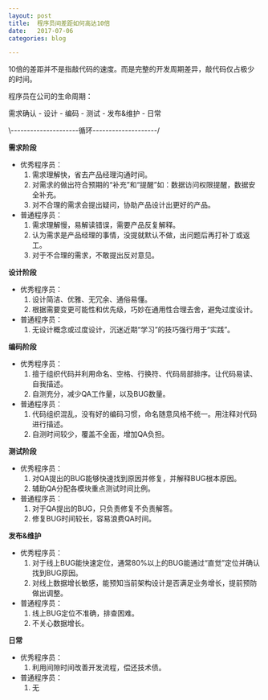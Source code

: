 ```yaml
---
layout: post
title:  程序员间差距如何高达10倍
date:   2017-07-06
categories: blog

---
```


10倍的差距并不是指敲代码的速度。而是完整的开发周期差异，敲代码仅占极少的时间。

程序员在公司的生命周期：

需求确认 - 设计 - 编码 - 测试 - 发布&维护 - 日常

 \\---------------------循环--------------------/

**需求阶段**

* 优秀程序员：
	1. 需求理解快，省去产品经理沟通时间。
	2. 对需求的做出符合预期的“补充”和“提醒”如：数据访问权限提醒，数据安全补充。
	3. 对不合理的需求会提出疑问，协助产品设计出更好的产品。
* 普通程序员：
	1. 需求理解慢，易解读错误，需要产品反复解释。
	2. 认为需求是产品经理的事情，没提就默认不做，出问题后再打补丁或返工。
	3. 对于不合理的需求，不敢提出反对意见。

**设计阶段**

* 优秀程序员：
	1. 设计简洁、优雅、无冗余、通俗易懂。
	2. 根据需要变更可能性和优先级，巧妙在通用性合理去舍，避免过度设计。
* 普通程序员：
	1. 无设计概念或过度设计，沉迷近期“学习”的技巧强行用于“实践”。

**编码阶段**

 * 优秀程序员：
	1. 擅于组织代码并利用命名、空格、行换符、代码局部排序。让代码易读、自我描述。
	2. 自测充分，减少QA工作量，以及BUG数量。
 * 普通程序员：
	1. 代码组织混乱，没有好的编码习惯，命名随意风格不统一。用注释对代码进行描述。
	2. 自测时间较少，覆盖不全面，增加QA负担。

**测试阶段**

 * 优秀程序员：
	1. 对QA提出的BUG能够快速找到原因并修复，并解释BUG根本原因。
	2. 辅助QA分配各模块重点测试时间比例。
 * 普通程序员：
	1. 对于QA提出的BUG，只负责修复不负责解答。
	2. 修复BUG时间较长，容易浪费QA时间。

**发布&维护**

  * 优秀程序员：
	1. 对于线上BUG能快速定位，通常80%以上的BUG能通过“直觉”定位并确认找到BUG原因。
	2. 对线上数据增长敏感，能预知当前架构设计是否满足业务增长，提前预防做出调整。
  * 普通程序员：
	1. 线上BUG定位不准确，排查困难。
	2. 不关心数据增长。

**日常**

  * 优秀程序员：
	1. 利用间隙时间改善开发流程，偿还技术债。
  * 普通程序员：
	1. 无

